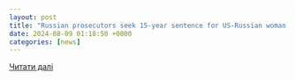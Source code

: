 ```yaml
---
layout: post
title: "Russian prosecutors seek 15-year sentence for US-Russian woman in treason trial | who13.com"
date: 2024-08-09 01:18:50 +0000
categories: [news]
---
```


[Читати далі](https://who13.com/news/international-news/ap-international/ap-russian-prosecutors-seek-15-year-sentence-for-us-russian-woman-in-treason-trial/)
